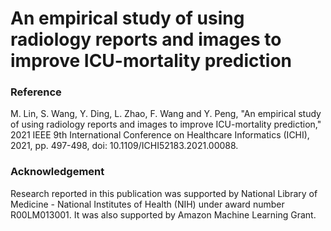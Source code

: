 # An empirical study of using radiology reports and images to improve ICU-mortality prediction

### Reference

M. Lin, S. Wang, Y. Ding, L. Zhao, F. Wang and Y. Peng, "An empirical study of using radiology reports and images to improve ICU-mortality prediction," 2021 IEEE 9th International Conference on Healthcare Informatics (ICHI), 2021, pp. 497-498, doi: 10.1109/ICHI52183.2021.00088.

### Acknowledgement

Research reported in this publication was supported by National Library of Medicine - National Institutes of Health (NIH) under award number R00LM013001. It was also supported by Amazon Machine Learning Grant. 

